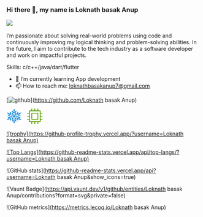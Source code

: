 ### Hi there 👋, my name is Loknath basak Anup
![](https://www.shutterstock.com/image-vector/kids-learning-coding-programming-online-600nw-1777292972.jpg)

I’m passionate about solving real-world problems using code and continuously improving my logical thinking and problem-solving abilities. In the future, I aim to contribute to the tech industry as a software developer and work on impactful projects.

Skills: c/c++/java/dart/flutter

- 🌱 I’m currently learning App development 
- 📫 How to reach me: loknathbasakanup7@gmail.com 


[<img src='https://cdn.jsdelivr.net/npm/simple-icons@3.0.1/icons/github.svg' alt='github' height='40'>](https://github.com/Loknath basak Anup)  

<a href='https://archiveprogram.github.com/'><img src='https://raw.githubusercontent.com/acervenky/animated-github-badges/master/assets/acbadge.gif' width='40' height='40'></a> <a href='https://docs.github.com/en/developers'><img src='https://raw.githubusercontent.com/acervenky/animated-github-badges/master/assets/devbadge.gif' width='40' height='40'></a> 

[![trophy](https://github-profile-trophy.vercel.app/?username=Loknath basak Anup)](https://github.com/ryo-ma/github-profile-trophy)

[![Top Langs](https://github-readme-stats.vercel.app/api/top-langs/?username=Loknath basak Anup)](https://github.com/anuraghazra/github-readme-stats)

![GitHub stats](https://github-readme-stats.vercel.app/api?username=Loknath basak Anup&show_icons=true)  

![Vaunt Badge](https://api.vaunt.dev/v1/github/entities/Loknath basak Anup/contributions?format=svg&private=false)  

![GitHub metrics](https://metrics.lecoq.io/Loknath basak Anup)  

